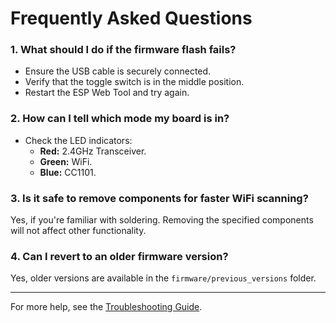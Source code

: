 # Frequently Asked Questions

### **1. What should I do if the firmware flash fails?**
- Ensure the USB cable is securely connected.
- Verify that the toggle switch is in the middle position.
- Restart the ESP Web Tool and try again.

### **2. How can I tell which mode my board is in?**
- Check the LED indicators:
  - **Red:** 2.4GHz Transceiver.
  - **Green:** WiFi.
  - **Blue:** CC1101.

### **3. Is it safe to remove components for faster WiFi scanning?**
Yes, if you're familiar with soldering. Removing the specified components will not affect other functionality.

### **4. Can I revert to an older firmware version?**
Yes, older versions are available in the `firmware/previous_versions` folder.

---

For more help, see the [Troubleshooting Guide](common_issues.md).
